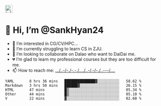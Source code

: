 ##  <img src="https://user-images.githubusercontent.com/1303154/88677602-1635ba80-d120-11ea-84d8-d263ba5fc3c0.gif" width="24px" alt="hi"> 
# 👋 Hi, I’m @SankHyan24
- 👀 I’m interested in CG/CV/HPC...
- 🌱 I’m currently struggling to learn CS in ZJU.
- 💞️ I’m looking to collaborate on Dalao who want to DaiDai me.
- 💔 I’m glad to learn my professional courses but they are too difficult for me.
- 📫 How to reach me: [.../..-/-./-.-./..../..-/.-/-./..---/....](mailto:sunchuan24@gmail.com)

<!---
SankHyan24/SankHyan24 is a ✨ special ✨ repository because its `README.md` (this file) appears on your GitHub profile.
You can click the Preview link to take a look at your changes.
--->
<!--START_SECTION:waka-->
```text
YAML       8 hrs 36 mins   ██████████████▓░░░░░░░░░░   58.62 % 
Markdown   3 hrs 50 mins   ██████▓░░░░░░░░░░░░░░░░░░   26.15 % 
HTML       47 mins         █▒░░░░░░░░░░░░░░░░░░░░░░░   05.34 % 
Other      44 mins         █▒░░░░░░░░░░░░░░░░░░░░░░░   05.10 % 
V          22 mins         ▓░░░░░░░░░░░░░░░░░░░░░░░░   02.60 % 
```
<!--END_SECTION:waka-->
